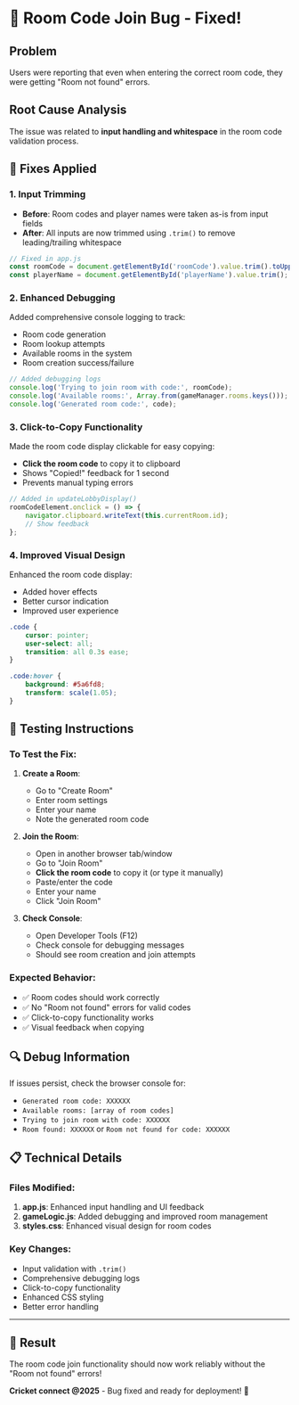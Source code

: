 # 🐛 Room Code Join Bug - Fixed!

## Problem
Users were reporting that even when entering the correct room code, they were getting "Room not found" errors.

## Root Cause Analysis
The issue was related to **input handling and whitespace** in the room code validation process.

## 🔧 Fixes Applied

### 1. Input Trimming
- **Before**: Room codes and player names were taken as-is from input fields
- **After**: All inputs are now trimmed using `.trim()` to remove leading/trailing whitespace

```javascript
// Fixed in app.js
const roomCode = document.getElementById('roomCode').value.trim().toUpperCase();
const playerName = document.getElementById('playerName').value.trim();
```

### 2. Enhanced Debugging
Added comprehensive console logging to track:
- Room code generation
- Room lookup attempts
- Available rooms in the system
- Room creation success/failure

```javascript
// Added debugging logs
console.log('Trying to join room with code:', roomCode);
console.log('Available rooms:', Array.from(gameManager.rooms.keys()));
console.log('Generated room code:', code);
```

### 3. Click-to-Copy Functionality
Made the room code display clickable for easy copying:
- **Click the room code** to copy it to clipboard
- Shows "Copied!" feedback for 1 second
- Prevents manual typing errors

```javascript
// Added in updateLobbyDisplay()
roomCodeElement.onclick = () => {
    navigator.clipboard.writeText(this.currentRoom.id);
    // Show feedback
};
```

### 4. Improved Visual Design
Enhanced the room code display:
- Added hover effects
- Better cursor indication
- Improved user experience

```css
.code {
    cursor: pointer;
    user-select: all;
    transition: all 0.3s ease;
}

.code:hover {
    background: #5a6fd8;
    transform: scale(1.05);
}
```

## 🧪 Testing Instructions

### To Test the Fix:
1. **Create a Room**: 
   - Go to "Create Room"
   - Enter room settings
   - Enter your name
   - Note the generated room code

2. **Join the Room**:
   - Open in another browser tab/window
   - Go to "Join Room"
   - **Click the room code** to copy it (or type it manually)
   - Paste/enter the code
   - Enter your name
   - Click "Join Room"

3. **Check Console**: 
   - Open Developer Tools (F12)
   - Check console for debugging messages
   - Should see room creation and join attempts

### Expected Behavior:
- ✅ Room codes should work correctly
- ✅ No "Room not found" errors for valid codes
- ✅ Click-to-copy functionality works
- ✅ Visual feedback when copying

## 🔍 Debug Information
If issues persist, check the browser console for:
- `Generated room code: XXXXXX`
- `Available rooms: [array of room codes]`
- `Trying to join room with code: XXXXXX`
- `Room found: XXXXXX` or `Room not found for code: XXXXXX`

## 📋 Technical Details

### Files Modified:
1. **app.js**: Enhanced input handling and UI feedback
2. **gameLogic.js**: Added debugging and improved room management
3. **styles.css**: Enhanced visual design for room codes

### Key Changes:
- Input validation with `.trim()`
- Comprehensive debugging logs
- Click-to-copy functionality
- Enhanced CSS styling
- Better error handling

---

## 🎯 Result
The room code join functionality should now work reliably without the "Room not found" errors!

**Cricket connect @2025** - Bug fixed and ready for deployment! 🏏